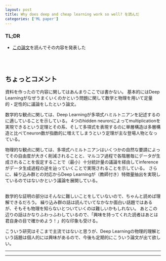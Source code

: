 ```yaml
---
layout: post
title: Why does deep and cheap learning work so well? を読んだ
categories: ['ML paper']
---
```



### TL;DR
- [この論文](https://arxiv.org/abs/1608.08225)を読んでその内容を発表した
<br>

<script async class="speakerdeck-embed" data-id="9c9d229f164648d6bdcb37dc6e4c421e" data-ratio="1.33333333333333" src="//speakerdeck.com/assets/embed.js"></script>


<br>

## ちょっとコメント
資料を作ったので内容に関してはあんまりここでは書かない。
基本的にはDeep Learningがなぜうまくいくのかという問題に関して数学と物理を用いて定量的・定性的に議論をしたという論文。

数学的な観点に関しては、Deep Learningが多項式ハミルトニアンを記述するのに適していることを示している。
4つのhidden neuronによってmultiplicationを実現できるという定理とその系、そして多項式を表現するのに単層構造は多層構造と比べてneuron数が指数的に増えてしまうという定理が主な登場人物となっている。

物理的な観点に関しては、多項式ハミルトニアンはいくつかの自然な要請によってその自由度が大きく削減されることと、マルコフ過程で各階層毎にデータが生成されることを仮定することで（最小）十分統計量の議論を経由してinferenceがデータ生成過程の逆を辿っていくことで実現されることを示している。
さらに、繰り込み群との対応からDeep Learningが（教師付き）特徴量抽出を実現しているのではないかという議論を展開している。


<br>
数学的な証明の部分はそんなに難しいことをしていないので、ちゃんと読めば理解できるだろう。
繰り込み群の話は読んでいてなかなか面白い話題ではあるが、そもそも物理を知らないとついていくのは難しいかもしれない。
あとこの辺りの話はかなりふわっふわしているので、「興味を持ってくれた読者はあとは君自身の目で確かめよう！」的な印象も受ける。

こういう研究はそこまで主流ではないと思うが、Deep Learningの物理的理解という話題は個人的には興味があるので、今後も定期的にこういう論文が出て欲しい。

---
---
<br>

